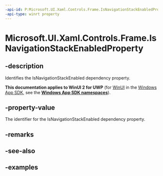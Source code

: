 ```yaml
---
-api-id: P:Microsoft.UI.Xaml.Controls.Frame.IsNavigationStackEnabledProperty
-api-type: winrt property
---
```


<!-- Property syntax.
public DependencyProperty IsNavigationStackEnabledProperty { get; }
-->

# Microsoft.UI.Xaml.Controls.Frame.IsNavigationStackEnabledProperty

## -description

Identifies the IsNavigationStackEnabled dependency property.

**This documentation applies to WinUI 2 for UWP** (for [WinUI](/windows/apps/winui/winui3/) in the [Windows App SDK](/windows/apps/windows-app-sdk/), see the **[Windows App SDK namespaces](/windows/windows-app-sdk/api/winrt/)**).

## -property-value

The identifier for the IsNavigationStackEnabled dependency property.

## -remarks

## -see-also

## -examples

